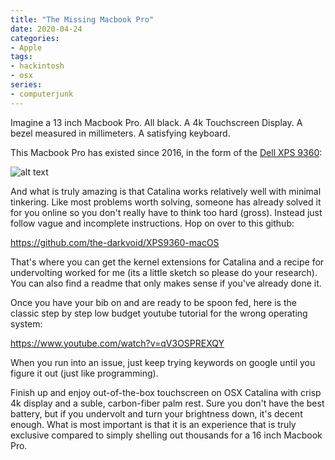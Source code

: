 ```yaml
---
title: "The Missing Macbook Pro"
date: 2020-04-24
categories:
- Apple
tags:
- hackintosh 
- osx 
series:
- computerjunk 
---
```


Imagine a 13 inch Macbook Pro. All black. A 4k Touchscreen Display. A bezel measured in millimeters. A satisfying keyboard. 

This Macbook Pro has existed since 2016, in the form of the [Dell XPS 9360](https://www.amazon.com/Dell-XPS-9360-Ultrabook-Generation/dp/B077NRGBW1): 

![alt text](/posts/img/test.png)

And what is truly amazing is that Catalina works relatively well with minimal tinkering. Like most problems worth solving, someone has already solved it for you online so you don't really have to think too hard (gross). Instead just follow vague and incomplete instructions. Hop on over to this github:

https://github.com/the-darkvoid/XPS9360-macOS

That's where you can get the kernel extensions for Catalina and a recipe for undervolting worked for me (its a little sketch so please do your research). You can also find a readme that only makes sense if you've already done it.

Once you have your bib on and are ready to be spoon fed, here is the classic step by step low budget youtube tutorial for the wrong operating system:

https://www.youtube.com/watch?v=qV3OSPREXQY

When you run into an issue, just keep trying keywords on google until you figure it out (just like programming).

Finish up and enjoy out-of-the-box touchscreen on OSX Catalina with crisp 4k display and a suble, carbon-fiber palm rest. Sure you don't have the best battery, but if you undervolt and turn your brightness down, it's decent enough. What is most important is that it is an experience that is truly exclusive compared to simply shelling out thousands for a 16 inch Macbook Pro.




